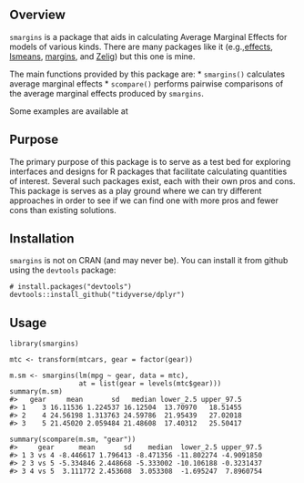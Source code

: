 <!-- README.md is generated from README.Rmd. Please edit that file -->
Overview
--------

`smargins` is a package that aids in calculating Average Marginal
Effects for models of various kinds. There are many packages like it
(e.g.,[effects](https://cran.rstudio.com/web/packages/effects/),
[lsmeans](https://cran.rstudio.com/web/packages/lsmeans/),
[margins](https://cran.rstudio.com/web/packages/margins/), and
[Zelig](https://cran.rstudio.com/web/packages/Zelig/)) but this one is
mine.

The main functions provided by this package are: \* `smargins()`
calculates average marginal effects \* `scompare()` performs pairwise
comparisons of the average marginal effects produced by `smargins`.

Some examples are available at [](https://izahn.github.io/smargins/)

Purpose
-------

The primary purpose of this package is to serve as a test bed for
exploring interfaces and designs for R packages that facilitate
calculating quantities of interest. Several such packages exist, each
with their own pros and cons. This package is serves as a play ground
where we can try different approaches in order to see if we can find one
with more pros and fewer cons than existing solutions.

Installation
------------

`smargins` is not on CRAN (and may never be). You can install it from
github using the `devtools` package:

    # install.packages("devtools")
    devtools::install_github("tidyverse/dplyr")

Usage
-----

    library(smargins)

    mtc <- transform(mtcars, gear = factor(gear))

    m.sm <- smargins(lm(mpg ~ gear, data = mtc),
                     at = list(gear = levels(mtc$gear)))
    summary(m.sm)
    #>   gear     mean       sd   median lower_2.5 upper_97.5
    #> 1    3 16.11536 1.224537 16.12504  13.70970   18.51455
    #> 2    4 24.56198 1.313763 24.59786  21.95439   27.02018
    #> 3    5 21.45020 2.059484 21.48608  17.40312   25.50417

    summary(scompare(m.sm, "gear"))
    #>     gear      mean       sd    median  lower_2.5 upper_97.5
    #> 1 3 vs 4 -8.446617 1.796413 -8.471356 -11.802274 -4.9091850
    #> 2 3 vs 5 -5.334846 2.448668 -5.333002 -10.106188 -0.3231437
    #> 3 4 vs 5  3.111772 2.453608  3.053308  -1.695247  7.8960754
